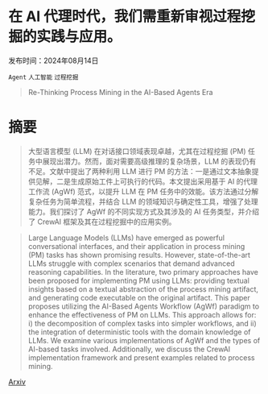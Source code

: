 # 在 AI 代理时代，我们需重新审视过程挖掘的实践与应用。

发布时间：2024年08月14日

`Agent` `人工智能` `过程挖掘`

> Re-Thinking Process Mining in the AI-Based Agents Era

# 摘要

> 大型语言模型 (LLM) 在对话接口领域表现卓越，尤其在过程挖掘 (PM) 任务中展现出潜力。然而，面对需要高级推理的复杂场景，LLM 的表现仍有不足。文献中提出了两种利用 LLM 进行 PM 的方法：一是通过文本抽象提供见解，二是生成原始工件上可执行的代码。本文提出采用基于 AI 的代理工作流 (AgWf) 范式，以提升 LLM 在 PM 任务中的效能。该方法通过分解复杂任务为简单流程，并结合 LLM 的领域知识与确定性工具，增强了处理能力。我们探讨了 AgWf 的不同实现方式及其涉及的 AI 任务类型，并介绍了 CrewAI 框架及其在过程挖掘中的应用实例。

> Large Language Models (LLMs) have emerged as powerful conversational interfaces, and their application in process mining (PM) tasks has shown promising results. However, state-of-the-art LLMs struggle with complex scenarios that demand advanced reasoning capabilities. In the literature, two primary approaches have been proposed for implementing PM using LLMs: providing textual insights based on a textual abstraction of the process mining artifact, and generating code executable on the original artifact. This paper proposes utilizing the AI-Based Agents Workflow (AgWf) paradigm to enhance the effectiveness of PM on LLMs. This approach allows for: i) the decomposition of complex tasks into simpler workflows, and ii) the integration of deterministic tools with the domain knowledge of LLMs. We examine various implementations of AgWf and the types of AI-based tasks involved. Additionally, we discuss the CrewAI implementation framework and present examples related to process mining.

[Arxiv](https://arxiv.org/abs/2408.07720)